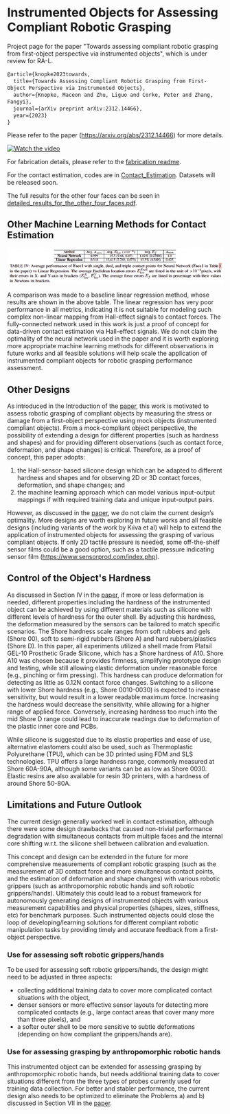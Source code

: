 # Instrumented Objects for Assessing Compliant Robotic Grasping
Project page for the paper "Towards assessing compliant robotic grasping from first-object perspective via instrumented objects", which is under review for RA-L.
```
@article{knopke2023towards,
  title={Towards Assessing Compliant Robotic Grasping from First-Object Perspective via Instrumented Objects},
  author={Knopke, Maceon and Zhu, Liguo and Corke, Peter and Zhang, Fangyi},
  journal={arXiv preprint arXiv:2312.14466},
  year={2023}
}
```

Please refer to the paper (https://arxiv.org/abs/2312.14466) for more details.

[![Watch the video](https://img.youtube.com/vi/kQSZlNxYRrs/0.jpg)](https://www.youtube.com/watch?v=kQSZlNxYRrs)

For fabrication details, please refer to the [fabrication readme](Fabrication_Readme.md).

For the contact estimation, codes are in [Contact_Estimation](Contact_Estimation). Datasets will be released  soon.

The full results for the other four faces can be seen in [detailed_results_for_the_other_four_faces.pdf](detailed_results_for_the_other_four_faces.pdf).


## Other Machine Learning Methods for Contact Estimation
![Neural Networks vs Linear Regression](method_comp.png)

A comparison was made to a baseline linear regression method, whose results are shown in the above table. The linear regression has very poor performance in all metrics, indicating it is not suitable for modeling such complex non-linear mapping from Hall-effect signals to contact forces. The fully-connected network used in this work is just a proof of concept for data-driven contact estimation via Hall-effect signals. We do not claim the optimality of the neural network used in the paper and it is worth exploring more appropriate machine learning methods for different observations in future works and all feasible solutions will help scale the application of instrumented compliant objects for robotic grasping performance assessment.

## Other Designs
As introduced in the Introduction of the [paper](https://arxiv.org/abs/2312.14466), this work is motivated to assess robotic grasping of compliant objects by measuring the stress or damage from a first-object perspective using mock objects (instrumented compliant objects). From a mock-compliant object perspective, the possibility of extending a design for different properties (such as hardness and shapes) and for providing different observations (such as contact force, deformation, and shape changes) is critical. Therefore, as a proof of concept, this paper adopts:
1) the Hall-sensor-based silicone design which can be adapted to different hardness and shapes and for observing 2D or 3D contact forces, deformation, and shape changes; and 
2) the machine learning approach which can model various input-output mappings if with required training data and unique input-output pairs.

However, as discussed in the [paper](https://arxiv.org/abs/2312.14466), we do not claim the current design’s optimality. More designs are worth exploring in future works and all feasible designs (including variants of the work by Kıiva et al) will help to extend the application of instrumented objects for assessing the grasping of various compliant objects. If only 2D tactile pressure is needed, some off-the-shelf sensor films could be a good option, such as a tactile pressure indicating sensor film (https://www.sensorprod.com/index.php).

## Control of the Object's Hardness
As discussed in Section IV in the [paper](https://arxiv.org/abs/2312.14466), if more or less deformation is needed, different properties including the hardness of the instrumented object can be achieved by using different materials such as silicone with different levels of hardness for the outer shell. By adjusting this hardness, the deformation measured by the sensors can be tailored to match specific scenarios. The Shore hardness scale ranges from soft rubbers and gels (Shore 00), soft to semi-rigid rubbers (Shore A) and hard rubbers/plastics (Shore D). In this paper, all experiments utilized a shell made from Platsil GEL-10 Prosthetic Grade Silicone, which has a Shore hardness of A10. Shore A10 was chosen because it provides firmness, simplifying prototype design and testing, while still allowing elastic deformation under reasonable force (e.g., pinching or firm pressing). This hardness can produce deformation for detecting as little as 0.12N contact force changes. Switching to a silicone with lower Shore hardness (e.g., Shore 0010-0030) is expected to increase sensitivity, but would result in a lower readable maximum force. Increasing the hardness would decrease the sensitivity, while allowing for a higher range of applied force. Conversely, increasing hardness too much into the mid Shore D range could lead to inaccurate readings due to deformation of the plastic inner core and PCBs. 

While silicone is suggested due to its elastic properties and ease of use, alternative elastomers could also be used, such as Thermoplastic Polyurethane (TPU), which can be 3D printed using FDM and SLS technologies. TPU offers a large hardness range, commonly measured at Shore 60A-90A, although some variants can be as low as Shore 0030. Elastic resins are also available for resin 3D printers, with a hardness of around Shore 50-80A.

## Limitations and Future Outlook
The current design generally worked well in contact estimation, although there were some design drawbacks that caused non-trivial performance degradation with simultaneous contacts from multiple faces and the internal core shifting w.r.t. the silicone shell between calibration and evaluation.

This concept and design can be extended in the future for more comprehensive measurements of compliant robotic grasping (such as the measurement of 3D contact force and more simultaneous contact points, and the estimation of deformation and shape changes) with various robotic grippers (such as anthropomorphic robotic hands and soft robotic grippers/hands). Ultimately this could lead to a robust framework for autonomously generating designs of instrumented objects with various measurement capabilities and physical properties (shapes, sizes, stiffness, etc) for benchmark purposes. Such instrumented objects could close the loop of developing/learning solutions for different compliant robotic manipulation tasks by providing timely and accurate feedback from a first-object perspective.

### Use for assessing soft robotic grippers/hands
To be used for assessing soft robotic grippers/hands, the design might need to be adjusted in three aspects:
- collecting additional training data to cover more complicated contact situations with the object,
- denser sensors or more effective sensor layouts for detecting more complicated contacts (e.g., large contact areas that cover many more than three pixels), and
- a softer outer shell to be more sensitive to subtle deformations (depending on how compliant the grippers/hands are).

### Use for assessing grasping by anthropomorphic robotic hands
This instrumented object can be extended for assessing grasping by anthropomorphic robotic hands, but needs additional training data to cover situations different from the three types of probes currently used for training data collection. For better and stabler performance, the current design also needs to be optimized to eliminate the Problems a) and b) discussed in Section VII in the [paper](https://arxiv.org/abs/2312.14466).